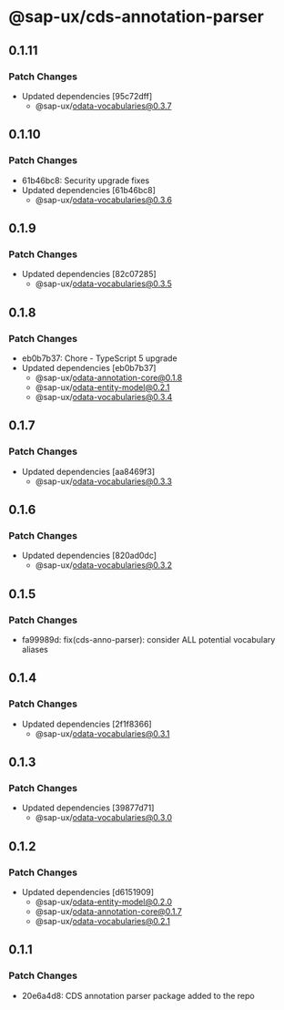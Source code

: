 # @sap-ux/cds-annotation-parser

## 0.1.11

### Patch Changes

-   Updated dependencies [95c72dff]
    -   @sap-ux/odata-vocabularies@0.3.7

## 0.1.10

### Patch Changes

-   61b46bc8: Security upgrade fixes
-   Updated dependencies [61b46bc8]
    -   @sap-ux/odata-vocabularies@0.3.6

## 0.1.9

### Patch Changes

-   Updated dependencies [82c07285]
    -   @sap-ux/odata-vocabularies@0.3.5

## 0.1.8

### Patch Changes

-   eb0b7b37: Chore - TypeScript 5 upgrade
-   Updated dependencies [eb0b7b37]
    -   @sap-ux/odata-annotation-core@0.1.8
    -   @sap-ux/odata-entity-model@0.2.1
    -   @sap-ux/odata-vocabularies@0.3.4

## 0.1.7

### Patch Changes

-   Updated dependencies [aa8469f3]
    -   @sap-ux/odata-vocabularies@0.3.3

## 0.1.6

### Patch Changes

-   Updated dependencies [820ad0dc]
    -   @sap-ux/odata-vocabularies@0.3.2

## 0.1.5

### Patch Changes

-   fa99989d: fix(cds-anno-parser): consider ALL potential vocabulary aliases

## 0.1.4

### Patch Changes

-   Updated dependencies [2f1f8366]
    -   @sap-ux/odata-vocabularies@0.3.1

## 0.1.3

### Patch Changes

-   Updated dependencies [39877d71]
    -   @sap-ux/odata-vocabularies@0.3.0

## 0.1.2

### Patch Changes

-   Updated dependencies [d6151909]
    -   @sap-ux/odata-entity-model@0.2.0
    -   @sap-ux/odata-annotation-core@0.1.7
    -   @sap-ux/odata-vocabularies@0.2.1

## 0.1.1

### Patch Changes

-   20e6a4d8: CDS annotation parser package added to the repo

